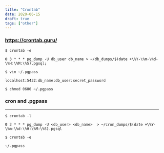 ```yaml
---
title: "Crontab"
date: 2020-06-15
draft: true
tags: ["other"]
---
```


### https://crontab.guru/

`$ crontab -e`

`0 3 * * * pg_dump -U db_user db_name > ~/db_dumps/$(date +\%Y-\%m-\%d-\%H:\%M:\%S).pgsql;`

`$ vim ~/.pgpass`

`localhost:5432:db_name:db_user:secret_password`

`$ chmod 0600 ~/.pgpass`

### cron and .pgpass
---

`$ crontab -l`

`0 3 * * * pg_dump -U <db_user> <db_name>  > ~/cron_dumps/$(date +\%Y-\%m-\%d-\%H:\%M:\%S).pgsql`

`$ crontab -e`


`~/.pgpass`
